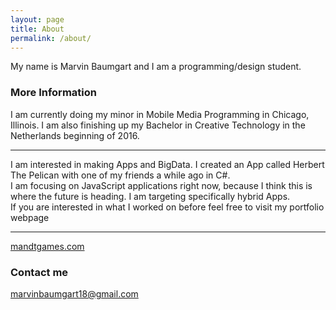 ```yaml
---
layout: page
title: About
permalink: /about/
---
```


My name is Marvin Baumgart and I am a programming/design student.

### More Information

I am currently doing my minor in Mobile Media Programming in Chicago, Illinois. I am also finishing up my Bachelor in Creative Technology in the Netherlands beginning of 2016. <br><hr>
I am interested in making Apps and BigData. I created an App called Herbert The Pelican with one of my friends a while ago in C#. <br>
I am focusing on JavaScript applications right now, because I think this is where the future is heading. I am targeting specifically hybrid Apps. <br>
If you are interested in what I worked on before feel free to visit my portfolio webpage <br><hr> [mandtgames.com](http://www.mandtgames.com/portfolio)

### Contact me

[marvinbaumgart18@gmail.com](mailto:marvinbaumgart18@gmail.com)
